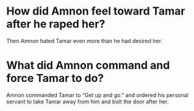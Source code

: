# How did Amnon feel toward Tamar after he raped her?

Then Amnon hated Tamar even more than he had desired her.

# What did Amnon command and force Tamar to do?

Amnon commanded Tamar to “Get up and go.” and ordered his personal servant to take Tamar away from him and bolt the door after her.
